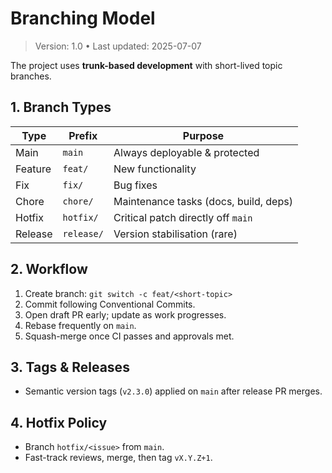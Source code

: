 # Branching Model

> Version: 1.0 • Last updated: 2025-07-07

The project uses **trunk-based development** with short-lived topic branches.

## 1. Branch Types

| Type    | Prefix     | Purpose                               |
| ------- | ---------- | ------------------------------------- |
| Main    | `main`     | Always deployable & protected         |
| Feature | `feat/`    | New functionality                     |
| Fix     | `fix/`     | Bug fixes                             |
| Chore   | `chore/`   | Maintenance tasks (docs, build, deps) |
| Hotfix  | `hotfix/`  | Critical patch directly off `main`    |
| Release | `release/` | Version stabilisation (rare)          |

## 2. Workflow

1. Create branch: `git switch -c feat/<short-topic>`
2. Commit following Conventional Commits.
3. Open draft PR early; update as work progresses.
4. Rebase frequently on `main`.
5. Squash-merge once CI passes and approvals met.

## 3. Tags & Releases

- Semantic version tags (`v2.3.0`) applied on `main` after release PR merges.

## 4. Hotfix Policy

- Branch `hotfix/<issue>` from `main`.
- Fast-track reviews, merge, then tag `vX.Y.Z+1`.
